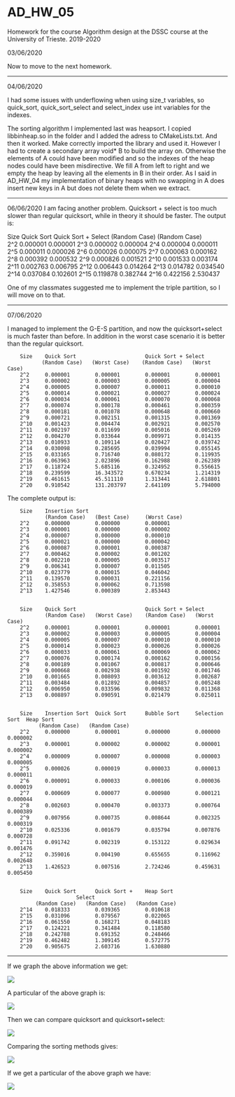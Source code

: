 # AD_HW_05
Homework for the course Algorithm design at the DSSC course at the University of Trieste. 2019-2020

03/06/2020

Now to move to the next homework.

--------------------------------------------------------
04/06/2020

I had some issues with underflowing when using size_t variables, so quick_sort, quick_sort_select and select_index use int variables for the indexes.

The sorting algorithm I implemented last was heapsort. I copied libbinheap.so in the folder and I added the adress to CMakeLists.txt. And then it worked. Make correctly imported the library and used it.
However I had to create a secondary array void* B to build the array on. Otherwise the elements of A could have been modified and so the indexes of the heap nodes could have been misdirective. We fill A from left to right and we empty  the heap by leaving all the elements in B in their order. As I said in AD_HW_04 my implementation of binary heaps with no swapping in A does insert new keys in A but does not delete them when we extract.

-------------------------------------------------------

06/06/2020
I am facing another problem. Quicksort + select is too much slower than regular quicksort, while in theory it should be faster.
The output is: 

Size    Quick Sort    Quick Sort + Select
        (Random Case)  (Random Case)  
2^2     0.000001        0.000001
2^3     0.000002        0.000004
2^4     0.000004        0.000011
2^5     0.000011        0.000026
2^6     0.000026        0.000075
2^7     0.000063        0.000162
2^8     0.000392        0.000532
2^9     0.000826        0.001521
2^10    0.001533        0.003174
2^11    0.002763        0.006795
2^12    0.006443        0.014264
2^13    0.014782        0.034540
2^14    0.037084        0.102601
2^15    0.119878        0.382744
2^16    0.422156        2.530437

One of my classmates suggested me to implement the triple partition, so I will move on to that.

------------------------------------------------------------------
07/06/2020

I managed to implement the G-E-S partition, and now the quicksort+select is much faster than before. In addition in the worst case scenario it is better than the regular quicksort.

        Size    Quick Sort                      Quick Sort + Select
               (Random Case)   (Worst Case)    (Random Case)   (Worst Case)
        2^2     0.000001        0.000001        0.000001        0.000001
        2^3     0.000002        0.000003        0.000005        0.000004
        2^4     0.000005        0.000007        0.000011        0.000010
        2^5     0.000014        0.000021        0.000027        0.000024
        2^6     0.000034        0.000061        0.000070        0.000068
        2^7     0.000074        0.000178        0.000461        0.000359
        2^8     0.000181        0.001078        0.000648        0.000660
        2^9     0.000721        0.002151        0.001315        0.001369
        2^10    0.001423        0.004474        0.002921        0.002570
        2^11    0.002197        0.011699        0.005016        0.005269
        2^12    0.004270        0.033644        0.009971        0.014135
        2^13    0.010933        0.109114        0.020427        0.039742
        2^14    0.030098        0.285695        0.039994        0.055145
        2^15    0.033165        0.716740        0.080172        0.119935
        2^16    0.063963        2.023896        0.162988        0.262389
        2^17    0.118724        5.685116        0.324952        0.556615
        2^18    0.239599        16.343572       0.670234        1.214319
        2^19    0.461615        45.511110       1.313441        2.618801
        2^20    0.910542        131.203797      2.641109        5.794000


The complete output is: 

        Size    Insertion Sort                          
                (Random Case)   (Best Case)     (Worst Case)
        2^2     0.000000        0.000000        0.000001
        2^3     0.000001        0.000000        0.000002
        2^4     0.000007        0.000000        0.000010
        2^5     0.000021        0.000000        0.000042
        2^6     0.000087        0.000001        0.000387
        2^7     0.000462        0.000002        0.001202
        2^8     0.002210        0.000005        0.003517
        2^9     0.006341        0.000007        0.011505
        2^10    0.023779        0.000015        0.046042
        2^11    0.139570        0.000031        0.221156
        2^12    0.358553        0.000062        0.713598
        2^13    1.427546        0.000389        2.853443


        Size    Quick Sort                      Quick Sort + Select
                (Random Case)   (Worst Case)    (Random Case)   (Worst Case)
        2^2     0.000001        0.000001        0.000001        0.000001
        2^3     0.000002        0.000003        0.000005        0.000004
        2^4     0.000005        0.000007        0.000010        0.000010
        2^5     0.000014        0.000023        0.000026        0.000026
        2^6     0.000033        0.000061        0.000069        0.000062
        2^7     0.000076        0.000174        0.000162        0.000156
        2^8     0.000189        0.001067        0.000817        0.000646
        2^9     0.000668        0.002938        0.001592        0.001746
        2^10    0.001665        0.008093        0.003612        0.002687
        2^11    0.003484        0.012892        0.004857        0.005248
        2^12    0.006950        0.033596        0.009832        0.011368
        2^13    0.008897        0.090591        0.021479        0.025011


        Size    Insertion Sort  Quick Sort      Bubble Sort     Selection Sort  Heap Sort
              (Random Case)   (Random Case)
        2^2     0.000000        0.000001        0.000000        0.000000        0.000002
        2^3     0.000001        0.000002        0.000002        0.000001        0.000002
        2^4     0.000009        0.000007        0.000008        0.000003        0.000005
        2^5     0.000026        0.000019        0.000033        0.000013        0.000011
        2^6     0.000091        0.000033        0.000106        0.000036        0.000019
        2^7     0.000609        0.000077        0.000980        0.000121        0.000044
        2^8     0.002603        0.000470        0.003373        0.000764        0.000389
        2^9     0.007956        0.000735        0.008644        0.002325        0.000319
        2^10    0.025336        0.001679        0.035794        0.007876        0.000728
        2^11    0.091742        0.002319        0.153122        0.029634        0.001476
        2^12    0.359016        0.004190        0.655655        0.116962        0.002648
        2^13    1.426523        0.007516        2.724246        0.459631        0.005450


        Size    Quick Sort      Quick Sort +    Heap Sort
                          Select
             (Random Case)   (Random Case)   (Random Case)
        2^14    0.018333        0.039365        0.010618
        2^15    0.031096        0.079567        0.022065
        2^16    0.061550        0.168271        0.048183
        2^17    0.124221        0.341484        0.118580
        2^18    0.242788        0.691352        0.248466
        2^19    0.462482        1.309145        0.572775
        2^20    0.905675        2.603716        1.630880

----------------------------------------------------------
If we graph the above information we get:

![](IMAGES_SORTING/insertion_sort.jpg)

A particular of the above graph is:

![](IMAGES_SORTING/insertion_sort_particular.jpg)

Then we can compare quicksort and quicksort+select:

![](IMAGES_SORTING/Q_Q+S_sort.jpg)

Comparing the sorting methods gives:

![](IMAGES_SORTING/comparison_sort.jpg)

If we get a particular of the above graph we have:

![](IMAGES_SORTING/comparison_sort_particular.jpg)
